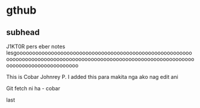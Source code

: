 # gthub
## subhead
J1KT0R
pers eber notes lesgooooooooooooooooooooooooooooooooooooooooooooooooooooooooooooooooooooooooooooooooooooooooooooooooooooooooooooooooooooooooooooooooooooooooooo

This is Cobar Johnrey P. I added this para makita nga ako nag edit ani

Git fetch ni ha - cobar

last